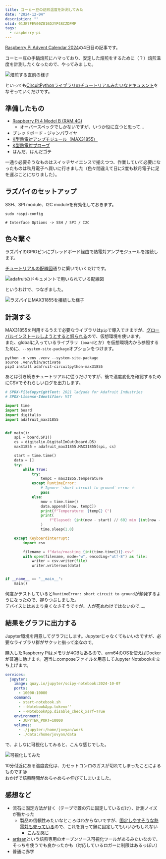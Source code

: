```yaml
---
title: コーヒー豆の焙煎温度を計測してみた
date: "2024-12-04"
description: ""
ulid: 01JE7FEV00Z816DJYP48CZDPMF
tags:
  - raspberry-pi
---
```


[Raspberry Pi Advent Calendar 2024](https://adventar.org/calendars/10003)の4日目の記事です。

コーヒー豆の手鍋焙煎にハマっており、安定した焙煎をするために（？）焙煎温度を計測したくなったので、やってみました。

![焙煎する直前の様子](./20241121_222830.jpg)

といっても[CircuitPythonライブラリのチュートリアルみたいなドキュメント](https://learn.adafruit.com/circuitpython-on-raspberrypi-linux/spi-sensors-devices)をなぞっていくだけです。

## 準備したもの

- [Raspberry Pi 4 Model B (RAM 4G)](https://www.switch-science.com/products/6030)
    - オーバースペックでしかないですが、いつか役に立つと思って...
- ブレッドボード・ジャンパワイヤ
- [K型熱電対アンプモジュール（MAX31855）](https://akizukidenshi.com/catalog/g/g108218/)
- [K型熱電対プローブ](https://www.switch-science.com/products/2976)
- はんだ、はんだゴテ

一通り必要そうなものはスイッチサイエンスで揃えつつ、作業していて必要になったものは秋月電子へ買いに行きました（色々間違えて日に2度も秋月電子に足を運ぶことになりました）。

## ラズパイのセットアップ

SSH、SPI module、I2C moduleを有効化しておきます。

```shell
sudo raspi-config

# Interface Options -> SSH / SPI / I2C
```

## 色々繋ぐ

ラズパイのGPIOピンにブレッドボード経由で熱電対アンプモジュールを接続します。

[チュートリアルの配線図](https://learn.adafruit.com/circuitpython-on-raspberrypi-linux/spi-sensors-devices#wiring-2993466)通りに繋いでいくだけです。

![adafruitのドキュメントで用いられている配線図](./fritzing.png)

というわけで、つなぎました。

![ラズパイにMAX31855を接続した様子](./20241121_222851.jpg)

## 計測する

MAX31855を利用するうえで必要なライブラリは`pip`で導入できますが、[グローバルインストールしようとすると怒られる](https://zenn.dev/tanny/articles/ce010edd69d56a)ので、仮想環境を使います。  
また、globalに入っているライブラリ（`board`とか）を仮想環境内から参照するために、`--system-site-package`オプションをつけます。

```shell
python -m venv .venv --system-site-package
source .venv/bin/activate
pip3 install adafruit-circuitpython-max31855
```

あとは引き続きチュートリアルに従うだけですが、後で温度変化を確認するためにCSVでそれらしいログを出力します。

```python
# SPDX-FileCopyrightText: 2021 ladyada for Adafruit Industries
# SPDX-License-Identifier: MIT

import time
import board
import digitalio
import adafruit_max31855


def main():
    spi = board.SPI()
    cs = digitalio.DigitalInOut(board.D5)
    max31855 = adafruit_max31855.MAX31855(spi, cs)

    start = time.time()
    data = []
    try:
        while True:
            try:
                tempC = max31855.temperature
            except RuntimeError:
                # Ignore `short circuit to ground` error 🔥
                pass
            else:
                now = time.time()
                data.append([now, tempC])
                print(f"Temperature: {tempC} C")
                print(
                    f"Elapsed: {int(now - start) // 60} min {int(now - start) % 60} sec"
                )
                time.sleep(1.0)

    except KeyboardInterrupt:
        import csv

        filename = f"data/roasting_{int(time.time())}.csv"
        with open(filename, mode="w", encoding="utf-8") as file:
            writer = csv.writer(file)
            writer.writerows(data)


if __name__ == "__main__":
    main()
```

何度かテストしていると`RuntimeError: short circuit to ground`が頻発するようになったので、握りつぶしました。  
デバイスにはあまり良くなさそうですが、人が死ぬわけではないので...。

## 結果をグラフに出力する

Jupyter環境を用意してグラフにします。Jupyterじゃなくてもいいのですが、必要なライブラリ群がサクッと揃って楽なので。

購入したRaspberry Piはメモリが4GBもあるので、arm64のOSを使えばDockerが普通に動きます。適当にcomposeファイルを用意してJupyter Notebookを立ち上げます。

```yaml
services:
  jupyter:
    image: quay.io/jupyter/scipy-notebook:2024-10-07
    ports:
      - 10000:10000
    command:
      - start-notebook.sh
      - --NotebookApp.token=''
      - --NotebookApp.disable_check_xsrf=True
    environment:
      - JUPYTER_PORT=10000
    volumes:
      - ./jupyter:/home/jovyan/work
      - ./data:/home/jovyan/data
```

で、よしなに可視化してみると、こんな感じでした。

![可視化してみた](./graph.png)

10分付近にある温度変化は、カセットコンロのガスが切れてしまったことによるものです😢  
おかげで焙煎時間がめちゃめちゃ伸びてしまいました。

## 感想など

- 流石に固定方法が甘く（テープで蓋の穴に固定しているだけ）、計測ノイズが酷かった
  - 製品の信頼性みたいなところはわからないですが、[固定しやすそうな熱電対も売っている](https://www.amazon.co.jp/dp/B00FVREP12)ので、これを買って鍋に固定してもいいかもしれない
    - [こんな感じ](https://youtu.be/9vaDTce4eK4)
- [artisan](https://artisan-scope.org/)という焙煎専用のオープンソース可視化ツールがあるみたいなので、そっちを使うでも良かったかも（対応しているロガーに制限はあるっぽい）
- 普通に赤字
